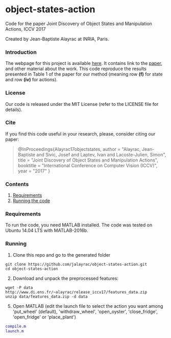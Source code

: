 # object-states-action
Code for the paper Joint Discovery of Object States and Manipulation Actions, ICCV 2017

Created by Jean-Baptiste Alayrac at INRIA, Paris.

### Introduction

The webpage for this project is available [here](http://www.di.ens.fr/willow/research/objectstates/). It contains link to the [paper](http://www.di.ens.fr/willow/research/objectstates/paper.pdf), and other material about the work.
This code reproduce the results presented in Table 1 of the paper for our method (meaning row **(f)** for state and row **(iv)** for actions).

### License

Our code is released under the MIT License (refer to the LICENSE file for details).

### Cite

If you find this code useful in your research, please, consider citing our paper:

> @InProceedings{Alayrac17objectstates,
>    author      = "Alayrac, Jean-Baptiste and Sivic, Josef and Laptev, Ivan and Lacoste-Julien, Simon",
>    title       = "Joint Discovery of Object States and Manipulation Actions",
>    booktitle   = "International Conference on Computer Vision (ICCV)",
>    year        = "2017"
>}

### Contents

  1. [Requirements](#requirements)
  2. [Running the code](#running)

### Requirements

To run the code, you need MATLAB installed.
The code was tested on Ubuntu 14.04 LTS with MATLAB-2016b.

### Running

1) Clone this repo and go to the generated folder
  ```Shell
  git clone https://github.com/jalayrac/object-states-action.git
  cd object-states-action
  ```

2) Download and unpack the preprocessed features:
  ```Shell
  wget -P data http://www.di.ens.fr/~alayrac/release_iccv17/features_data.zip
  unzip data/features_data.zip -d data
  ```

5) Open MATLAB (edit the launch file to select the action you want among 'put_wheel' (default), 'withdraw_wheel', 'open_oyster', 'close_fridge', 'open_fridge' or 'place_plant')

  ```Matlab
  compile.m
  launch.m
  ```
